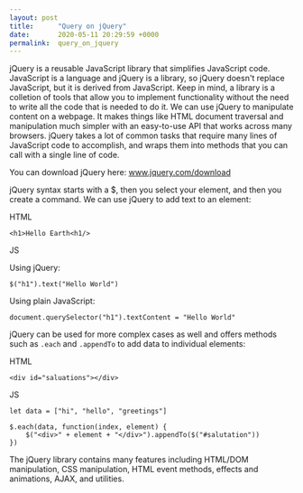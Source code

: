 ```yaml
---
layout: post
title:      "Query on jQuery"
date:       2020-05-11 20:29:59 +0000
permalink:  query_on_jquery
---
```



jQuery is a reusable JavaScript library that simplifies JavaScript code. JavaScript is a language and jQuery is a library, so jQuery doesn't replace JavaScript, but it is derived from JavaScript. Keep in mind, a library is a colletion of tools that allow you to implement functionality without the need to write all the code that is needed to do it. We can use jQuery to manipulate content on a webpage. It makes things like HTML document traversal and manipulation much simpler with an easy-to-use API that works across many browsers. jQuery takes a lot of common tasks that require many lines of JavaScript code to accomplish, and wraps them into methods that you can call with a single line of code.

You can download jQuery here: www.jquery.com/download 

jQuery syntax starts with a $, then you select your element, and then you create a command. We can use jQuery to add text to an element:

HTML

`<h1>Hello Earth<h1/>`

JS

Using jQuery:

`$("h1").text("Hello World")`

Using plain JavaScript:

`document.querySelector("h1").textContent = "Hello World"`

jQuery can be used for more complex cases as well and offers methods such as `.each` and `.appendTo` to add data to individual elements:

HTML

`<div id="saluations"></div>`

JS

```
let data = ["hi", "hello", "greetings"]

$.each(data, function(index, element) {
    $("<div>" + element + "</div>").appendTo($("#salutation"))
})
```

The jQuery library contains many features including HTML/DOM manipulation, CSS manipulation, HTML event methods, effects and animations, AJAX, and utilities.
